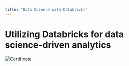 ```yaml
---
title: "Data Science with Databricks"
---
```


# Utilizing Databricks for data science-driven analytics

![Certificate](https://raw.githubusercontent.com/vineet-kumar-tennessee/vineet.github.io/master/images/c1.png)
